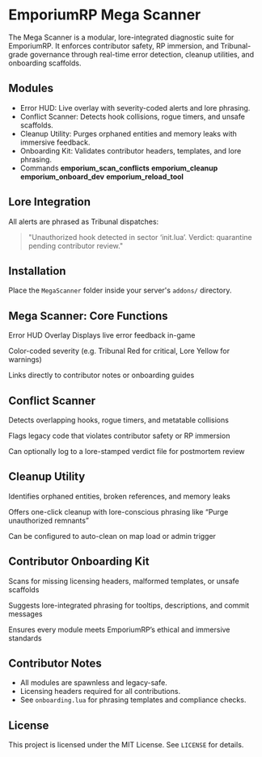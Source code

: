 # EmporiumRP Mega Scanner

The Mega Scanner is a modular, lore-integrated diagnostic suite for EmporiumRP. It enforces contributor safety, RP immersion, and Tribunal-grade governance through real-time error detection, cleanup utilities, and onboarding scaffolds.

## Modules

- Error HUD: Live overlay with severity-coded alerts and lore phrasing.
- Conflict Scanner: Detects hook collisions, rogue timers, and unsafe scaffolds.
- Cleanup Utility: Purges orphaned entities and memory leaks with immersive feedback.
- Onboarding Kit: Validates contributor headers, templates, and lore phrasing.
- Commands **emporium_scan_conflicts** **emporium_cleanup** **emporium_onboard_dev** **emporium_reload_tool**

## Lore Integration

All alerts are phrased as Tribunal dispatches:
> "Unauthorized hook detected in sector ‘init.lua’. Verdict: quarantine pending contributor review."

## Installation

Place the `MegaScanner` folder inside your server's `addons/` directory.

## Mega Scanner: Core Functions
Error HUD Overlay
Displays live error feedback in-game

Color-coded severity (e.g. Tribunal Red for critical, Lore Yellow for warnings)

Links directly to contributor notes or onboarding guides

## Conflict Scanner
Detects overlapping hooks, rogue timers, and metatable collisions

Flags legacy code that violates contributor safety or RP immersion

Can optionally log to a lore-stamped verdict file for postmortem review

## Cleanup Utility
Identifies orphaned entities, broken references, and memory leaks

Offers one-click cleanup with lore-conscious phrasing like “Purge unauthorized remnants”

Can be configured to auto-clean on map load or admin trigger

## Contributor Onboarding Kit
Scans for missing licensing headers, malformed templates, or unsafe scaffolds

Suggests lore-integrated phrasing for tooltips, descriptions, and commit messages

Ensures every module meets EmporiumRP’s ethical and immersive standards

## Contributor Notes

- All modules are spawnless and legacy-safe.
- Licensing headers required for all contributions.
- See `onboarding.lua` for phrasing templates and compliance checks.

## License

This project is licensed under the MIT License. See `LICENSE` for details.
